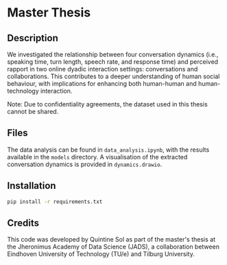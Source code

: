 # Master Thesis

## Description

We investigated the relationship between four conversation dynamics (i.e., speaking time, turn length, speech rate, and response time) and perceived rapport in two online dyadic interaction settings: conversations and collaborations. This contributes to a deeper understanding of human social behaviour, with implications for enhancing both human-human and human-technology interaction.

Note: Due to confidentiality agreements, the dataset used in this thesis cannot be shared.

## Files

The data analysis can be found in `data_analysis.ipynb`, with the results available in the `models` directory. A visualisation of the extracted conversation dynamics is provided in `dynamics.drawio`.

## Installation

```bash
pip install -r requirements.txt
```

## Credits

This code was developed by Quintine Sol as part of the master's thesis at the Jheronimus Academy of Data Science (JADS), a collaboration between Eindhoven University of Technology (TU/e) and Tilburg University.
